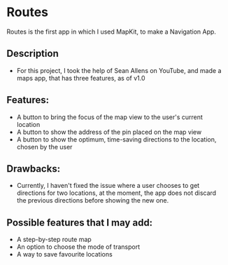 # Routes

Routes is the first app in which I used MapKit, to make a Navigation App.

## Description

* For this project, I took the help of Sean Allens on YouTube, and made a maps app, that has three features, as of v1.0

## Features:

* A button to bring the focus of the map view to the user's current location
* A button to show the address of the pin placed on the map view
* A button to show the optimum, time-saving directions to the location, chosen by the user

## Drawbacks:

* Currently, I haven't fixed the issue where a user chooses to get directions for two locations, at the moment, the app
  does not discard the previous directions before showing the new one.

## Possible features that I may add:

* A step-by-step route map
* An option to choose the mode of transport
* A way to save favourite locations
